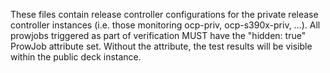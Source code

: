 These files contain release controller configurations for the private release controller instances (i.e. those
monitoring ocp-priv, ocp-s390x-priv, ...). All prowjobs triggered as part of verification MUST have the
"hidden: true" ProwJob attribute set. Without the attribute, the test results will be visible within the public
deck instance.